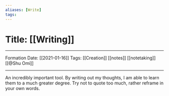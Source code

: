 ```yaml
---
aliases: [Write]
tags:
---
```

# Title: [[Writing]]
---
Formation Date: [[2021-01-16]]
Tags: [[Creation]] [[notes]] [[notetaking]] [[@Shu Omi]]

---

An incredibly important tool. By writing out my thoughts, I am able to learn them to a much greater degree. Try not to quote too much, rather reframe in your own words.